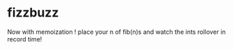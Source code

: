 # fizzbuzz
Now with memoization ! place your n of fib(n)s and watch the ints rollover in record time! 

